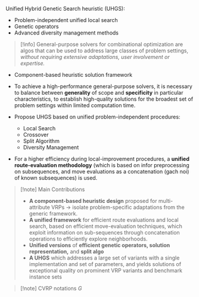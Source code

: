 Unified Hybrid Genetic Search heuristic (UHGS):
* Problem-independent unified local search
* Genetic operators
* Advanced diversity management methods

> [!info]
> General-purpose solvers for combinational optimization are algos that can be used to address large classes of problem settings, *without requiring extensive adaptations, user involvement or expertise.*

* Component-based heuristic solution framework

* To achieve a high-performance general-purpose solvers, it is necessary to balance between **generality** of scope and **specificity** in particular characteristics, to establish high-quality solutions for the broadest set of problem settings within limited computation time.

* Propose UHGS based on unified problem-independent procedures:
	* Local Search
	* Crossover
	* Split Algorithm
	* Diversity Management

* For a higher efficiency during local-improvement procedures, a **unified route-evaluation methodology** (which is based on infor preprocessing on subsequences, and move evaluations as a concatenation (gach noi) of known subsequences) is used.

> [!note] Main Contributions
> * **A component-based heuristic design** proposed for multi-attribute VRPs -> isolate problem-specific adaptations from the generic framework.
> * **A unified framework** for efficient route evaluations and local search, based on efficient move-evaluation techniques, which exploit information on sub-sequences through concatenation operations to efficiently explore neighborhoods.
> * **Unified versions** of **efficient genetic operators, solution representation,** and **split algo**
> * **A UHGS** which addresses a large set of variants with a single implementation and set of parameters, and yields solutions of exceptional quality on prominent VRP variants and benchmark instance sets

> [!note] CVRP notations
> $G$ 


